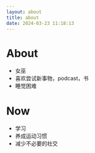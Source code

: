 ```yaml
---
layout: about
title: about
date: 2024-03-23 11:18:13
---
```


# About
- 女巫
- 喜欢尝试新事物，podcast，书
- 睡觉困难

# Now
- 学习
- 养成运动习惯
- 减少不必要的社交
